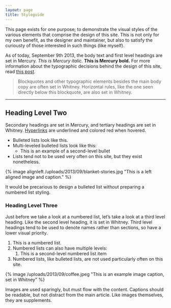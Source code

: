 ```yaml
---
layout: page
title: Styleguide
---
```


This page exists for one purpose; to demonstrate the visual styles of the various elements that comprise the design of this site. This is not only for my own benefit, as the designer and maintainer, but also to satisfy the curiousty of those interested in such things (like myself).

As of today, September 9th 2013, the body text and first level headings are set in Mercury. *This is Mercury italic.* **This is Mercury bold.** For more information about the typographic decisions behind the design of this site, read [this post](/2013/10/17/read-all-about-it/).

> Blockquotes and other typographic elements besides the main body copy are often set in Whitney. Horizontal rules, like the one seen directly below this blockquote, are also set in Whitney.

* * *

## Heading Level Two
Secondary headings are set in Mercury, and tertiary headings are set in Whitney. [Hyperlinks](/styleguide) are underlined and colored red when hovered.

- Bulleted lists look like this.
- Multi-leveled bulleted lists look like this:
	- This is an example of a second-level bullet
- Lists tend not to be used very often on this site, but they exist nonetheless.

{% image alignleft /uploads/2013/09/blanket-stories.jpg "This is a left aligned image and caption." %}

It would be precarious to design a bulleted list without preparing a numbered list styling.

### Heading Level Three
Just before we take a look at a numbered list, let’s take a look at a third level heading. Like the second level heading, it is set in Whitney. Third level headings tend to be used to denote names rather than sections, so have a lower visual priority.

1. This is a numbered list.
2. Numbered lists can also have multiple levels:
	1. This is a second-level numbered list item
3. Numbered lists, like bulleted lists, are not used particularly often on this site.

{% image /uploads/2013/09/coffee.jpeg "This is an example image caption, set in Whitney" %}

Images are used sparingly, but must flow with the content. Captions should be readable, but not distract from the main article. Like images themselves, they are supplements.